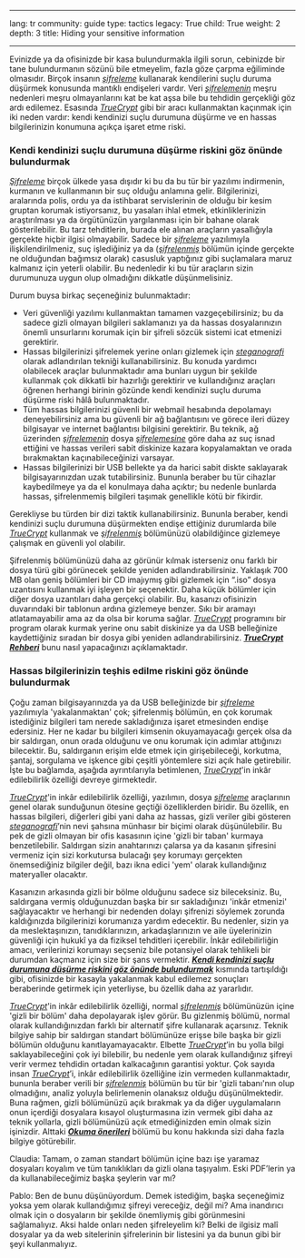 

---

lang: tr
community: guide
type: tactics
legacy: True
child: True
weight: 2
depth: 3
title: Hiding your sensitive information

---

Evinizde ya da ofisinizde bir kasa bulundurmakla ilgili sorun, cebinizde bir tane bulundurmanın sözünü bile etmeyelim, fazla göze çarpma eğiliminde olmasıdır. Birçok insanın [*şifreleme*](/tr/glossary#Encryption) kullanarak kendilerini suçlu duruma düşürmek konusunda mantıklı endişeleri vardır. Veri [*şifrelemenin*](/tr/glossary#Encryption) meşru nedenleri meşru olmayanlarını kat be kat aşsa bile bu tehdidin gerçekliği göz ardı edilemez. Esasında [*TrueCrypt*](/tr/glossary#TrueCrypt) gibi bir aracı kullanmaktan kaçınmak için iki neden vardır: kendi kendinizi suçlu durumuna düşürme ve en hassas bilgilerinizin konumuna açıkça işaret etme riski.

### Kendi kendinizi suçlu durumuna düşürme riskini göz önünde bulundurmak ###

[*Şifreleme*](/tr/glossary#Encryption) birçok ülkede yasa dışıdır ki bu da bu tür bir yazılımı indirmenin, kurmanın ve kullanmanın bir suç olduğu anlamına gelir. Bilgilerinizi, aralarında polis, ordu ya da istihbarat servislerinin de olduğu bir kesim gruptan korumak istiyorsanız, bu yasaları ihlal etmek, etkinliklerinizin araştırılması ya da örgütünüzün yargılanması için bir bahane olarak gösterilebilir. Bu tarz tehditlerin, burada ele alınan araçların yasallığıyla gerçekte hiçbir ilgisi olmayabilir. Sadece bir [*şifreleme*](/tr/glossary#Encryption) yazılımıyla ilişkilendirilmeniz, suç işlediğiniz ya da ([*şifrelenmiş*](/tr/glossary#Encryption) bölümün içinde gerçekte ne olduğundan bağımsız olarak) casusluk yaptığınız gibi suçlamalara maruz kalmanız için yeterli olabilir. Bu nedenledir ki bu tür araçların sizin durumunuza uygun olup olmadığını dikkatle düşünmelisiniz.

Durum buysa birkaç seçeneğiniz bulunmaktadır:

- Veri güvenliği yazılımı kullanmaktan tamamen vazgeçebilirsiniz; bu da sadece gizli olmayan bilgileri saklamanızı ya da hassas dosyalarınızın önemli unsurlarını korumak için bir şifreli sözcük sistemi icat etmenizi gerektirir.
- Hassas bilgilerinizi şifrelemek yerine onları gizlemek için [*steganografi*](/tr/glossary#Steganography) olarak adlandırılan tekniği kullanabilirsiniz. Bu konuda yardımcı olabilecek araçlar bulunmaktadır ama bunları uygun bir şekilde kullanmak çok dikkatli bir hazırlığı gerektirir ve kullandığınız araçları öğrenen herhangi birinin gözünde kendi kendinizi suçlu duruma düşürme riski hâlâ bulunmaktadır.
- Tüm hassas bilgilerinizi güvenli bir webmail hesabında depolamayı deneyebilirsiniz ama bu güvenli bir ağ bağlantısını ve görece ileri düzey bilgisayar ve internet bağlantısı bilgisini gerektirir. Bu teknik, ağ üzerinden [*şifrelemenin*](/tr/glossary#Encryption) dosya [*şifrelemesine*](/tr/glossary#Encryption) göre daha az suç isnad ettiğini ve hassas verileri sabit diskinize kazara kopyalamaktan ve orada bırakmaktan kaçınabileceğinizi varsayar.
- Hassas bilgilerinizi bir USB bellekte ya da harici sabit diskte saklayarak bilgisayarınızdan uzak tutabilirsiniz. Bununla beraber bu tür cihazlar kaybedilmeye ya da el konulmaya daha açıktır; bu nedenle bunlarda hassas, şifrelenmemiş bilgileri taşımak genellikle kötü bir fikirdir.
	
Gerekliyse bu türden bir dizi taktik kullanabilirsiniz. Bununla beraber, kendi kendinizi suçlu durumuna düşürmekten endişe ettiğiniz durumlarda bile [*TrueCrypt*](/tr/glossary#TrueCrypt) kullanmak ve [*şifrelenmiş*](/tr/glossary#Encryption) bölümünüzü olabildiğince gizlemeye çalışmak en güvenli yol olabilir.

Şifrelenmiş bölümünüzü daha az görünür kılmak isterseniz onu farklı bir dosya türü gibi görünecek şekilde yeniden adlandırabilirsiniz. Yaklaşık 700 MB olan geniş bölümleri bir CD imajıymış gibi gizlemek için “.iso” dosya uzantısını kullanmak iyi işleyen bir seçenektir. Daha küçük bölümler için diğer dosya uzantıları daha gerçekçi olabilir. Bu, kasanızı ofisinizin duvarındaki bir tablonun ardına gizlemeye benzer. Sıkı bir aramayı atlatamayabilir ama az da olsa bir koruma sağlar. [*TrueCrypt*](/tr/glossary#TrueCrypt) programını bir program olarak kurmak yerine onu sabit diskinize ya da USB belleğinize kaydettiğiniz sıradan bir dosya gibi yeniden adlandırabilirsiniz. [***TrueCrypt Rehberi***](/en/truecrypt_main) bunu nasıl yapacağınızı açıklamaktadır.

### Hassas bilgilerinizin teşhis edilme riskini göz önünde bulundurmak ###

Çoğu zaman bilgisayarınızda ya da USB belleğinizde bir [*şifreleme*](/tr/glossary#Encryption) yazılımıyla 'yakalanmaktan' çok; şifrelenmiş bölümün, en çok korumak istediğiniz bilgileri tam nerede sakladığınıza işaret etmesinden endişe edersiniz.  Her ne kadar bu bilgileri kimsenin okuyamayacağı gerçek olsa da bir saldırgan, onun orada olduğunu ve onu korumak için adımlar attığınızı bilecektir. Bu, saldırganın erişim elde etmek için girişebileceği, korkutma, şantaj, sorgulama ve işkence gibi çeşitli yöntemlere sizi açık hale getirebilir. İşte bu bağlamda, aşağıda ayrıntılarıyla betimlenen, [*TrueCrypt*](/tr/glossary#TrueCrypt)'in inkâr edilebilirlik özelliği devreye girmektedir.

[*TrueCrypt*](/tr/glossary#TrueCrypt)'in inkâr edilebilirlik özelliği, yazılımın, dosya [*şifreleme*](/tr/glossary#Encryption) araçlarının genel olarak sunduğunun ötesine geçtiği özelliklerden biridir. Bu özellik, en hassas bilgileri, diğerleri gibi yani daha az hassas, gizli veriler gibi gösteren [*steganografi*](/tr/glossary#Steganography)’nin nevi şahsına münhasır bir biçimi olarak düşünülebilir. Bu pek de gizli olmayan bir ofis kasasının içine 'gizli bir taban' kurmaya benzetilebilir. Saldırgan sizin anahtarınızı çalarsa ya da kasanın şifresini vermeniz için sizi korkutursa bulacağı şey korumayı gerçekten önemsediğiniz bilgiler değil, bazı ikna edici 'yem' olarak kullandığınız materyaller olacaktır.

Kasanızın arkasında gizli bir bölme olduğunu sadece siz bileceksiniz. Bu, saldırgana vermiş olduğunuzdan başka bir sır sakladığınızı 'inkâr etmenizi' sağlayacaktır ve herhangi bir nedenden dolayı şifrenizi söylemek zorunda kaldığınızda bilgilerinizi korumanıza yardım edecektir. Bu nedenler, sizin ya da meslektaşınızın, tanıdıklarınızın, arkadaşlarınızın ve aile üyelerinizin güvenliği için hukukî ya da fiziksel tehditleri içerebilir. İnkâr edilebilirliğin amacı, verilerinizi korumayı seçseniz bile potansiyel olarak tehlikeli bir durumdan kaçmanız için size bir şans vermektir. [***Kendi kendinizi suçlu durumuna düşürme riskini göz önünde bulundurmak***](#Considering_the_risk_of_self-incrimination) kısmında tartışıldığı gibi, ofisinizde bir kasayla yakalanmak kabul edilemez sonuçları beraberinde getirmek için yeterliyse, bu özellik daha az yararlıdır.

[*TrueCrypt*](/tr/glossary#TrueCrypt)'in inkâr edilebilirlik özelliği, normal [*şifrelenmiş*](/tr/glossary#Encryption) bölümünüzün içine 'gizli bir bölüm' daha depolayarak işlev görür. Bu gizlenmiş bölümü, normal olarak kullandığınızdan farklı bir alternatif şifre kullanarak açarsınız. Teknik bilgiye sahip bir saldırgan standart bölümünüze erişse bile başka bir gizli bölümün olduğunu kanıtlayamayacaktır. Elbette [*TrueCrypt*](/tr/glossary#TrueCrypt)’in bu yolla bilgi saklayabileceğini çok iyi bilebilir, bu nedenle yem olarak kullandığınız şifreyi verir vermez tehdidin ortadan kalkacağının garantisi yoktur. Çok sayıda insan [*TrueCrypt*](/tr/glossary#TrueCrypt)’i, inkâr edilebilirlik özelliğine izin vermeden kullanmaktadır, bununla beraber verili bir [*şifrelenmiş*](/tr/glossary#Encryption) bölümün bu tür bir 'gizli tabanı'nın olup olmadığını, analiz yoluyla belirlemenin olanaksız olduğu düşünülmektedir. Buna rağmen, gizli bölümünüzü açık bırakmak ya da diğer uygulamaların onun içerdiği dosyalara kısayol oluşturmasına izin vermek gibi daha az teknik yollarla, gizli bölümünüzü açık etmediğinizden emin olmak sizin işinizdir. Alttaki [***Okuma önerileri***](/tr/chapter_4_3) bölümü bu konu hakkında sizi daha fazla bilgiye götürebilir.

<div class="background" markdown="1">
Claudia: Tamam, o zaman standart bölümün içine bazı işe yaramaz dosyaları koyalım ve tüm tanıklıkları da gizli olana taşıyalım. Eski PDF’lerin ya da kullanabileceğimiz başka şeylerin var mı?

Pablo: Ben de bunu düşünüyordum. Demek istediğim, başka seçeneğimiz yoksa yem olarak kullandığımız şifreyi vereceğiz, değil mi? Ama inandırıcı olmak için o dosyaların bir şekilde önemliymiş gibi görünmesini sağlamalıyız. Aksi halde onları neden şifreleyelim ki? Belki de ilgisiz malî dosyalar ya da web sitelerinin şifrelerinin bir listesini ya da bunun gibi bir şeyi kullanmalıyız.

</div>


